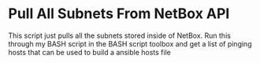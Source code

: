 # Pull All Subnets From NetBox API

This script just pulls all the subnets stored inside of NetBox. Run this through my BASH script
in the BASH script toolbox and get a list of pinging hosts that can be used to build a ansible hosts file

